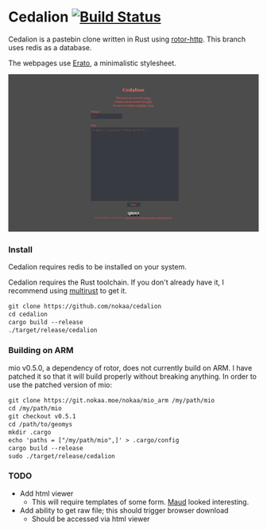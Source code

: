 # Cedalion [![Build Status](https://travis-ci.org/nokaa/cedalion.svg?branch=master)](https://travis-ci.org/nokaa/cedalion)

Cedalion is a pastebin clone written in Rust using [rotor-http](https://github.com/tailhook/rotor-http). This branch uses redis as a database. 

The webpages use [Erato](https://github.com/nokaa/erato), a minimalistic stylesheet.

<img src="cedalion.png"/>

### Install

Cedalion requires redis to be installed on your system.

Cedalion requires the Rust toolchain. If you don't already have it, I recommend using [multirust](https://github.com/brson/multirust) to get it.

```
git clone https://github.com/nokaa/cedalion
cd cedalion
cargo build --release
./target/release/cedalion
```

### Building on ARM

mio v0.5.0, a dependency of rotor, does not currently build on ARM. I have
patched it so that it will build properly without breaking anything.
In order to use the patched version of mio:

```
git clone https://git.nokaa.moe/nokaa/mio_arm /my/path/mio
cd /my/path/mio
git checkout v0.5.1
cd /path/to/geomys
mkdir .cargo
echo 'paths = ["/my/path/mio",]' > .cargo/config
cargo build --release
sudo ./target/release/cedalion
```

### TODO

- Add html viewer
  - This will require templates of some form. [Maud](https://github.com/lfairy/maud) looked interesting.
- Add ability to get raw file; this should trigger browser download
  - Should be accessed via html viewer
